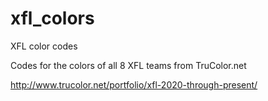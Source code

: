 # xfl_colors
XFL color codes

Codes for the colors of all 8 XFL teams from TruColor.net

http://www.trucolor.net/portfolio/xfl-2020-through-present/
